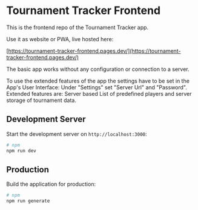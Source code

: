 # Tournament Tracker Frontend

This is the frontend repo of the Tournament Tracker app.

Use it as website or PWA, live hosted here:

[https://tournament-tracker-frontend.pages.dev/](https://tournament-tracker-frontend.pages.dev/)

The basic app works without any configuration or connection to a server.

To use the extended features of the app the settings have to be set in the App's User Interface: Under "Settings" set "Server Url" and "Password".  
Extended features are: Server based List of predefined players and server storage of tournament data.

## Development Server

Start the development server on `http://localhost:3000`:

```bash
# npm
npm run dev
```

## Production

Build the application for production:

```bash
# npm
npm run generate
```
